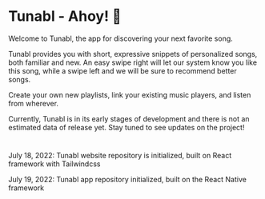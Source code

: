 # Tunabl - Ahoy! 👋

Welcome to Tunabl, the app for discovering your next favorite song.

Tunabl provides you with short, expressive snippets of personalized songs, both familiar and new. An easy swipe right will let our system know you like this song, while a swipe left and we will be sure to recommend better songs. 

Create your own new playlists, link your existing music players, and listen from wherever.

Currently, Tunabl is in its early stages of development and there is not an estimated data of release yet. Stay tuned to see updates on the project!
#
July 18, 2022: Tunabl website repository is initialized, built on React framework with Tailwindcss

July 19, 2022: Tunabl app repository initialized, built on the React Native framework
